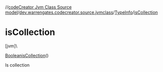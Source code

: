 //[codeCreator Jvm Class Source model](../../../index.md)/[dev.warrengates.codecreator.source.jvmclass](../index.md)/[TypeInfo](index.md)/[isCollection](is-collection.md)

# isCollection

[jvm]\

[Boolean](https://docs.oracle.com/javase/8/docs/api/java/lang/Boolean.html)[isCollection](is-collection.md)()

Is collection
